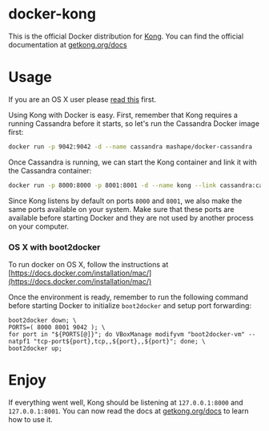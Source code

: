 # docker-kong
This is the official Docker distribution for [Kong][kong-repo-url]. You can find the official documentation at [getkong.org/docs][kong-docs-url]

# Usage

If you are an OS X user please [read this](#os-x-with-boot2docker) first.

Using Kong with Docker is easy. First, remember that Kong requires a running Cassandra before it starts, so let's run the Cassandra Docker image first:

```bash
docker run -p 9042:9042 -d --name cassandra mashape/docker-cassandra
```

Once Cassandra is running, we can start the Kong container and link it with the Cassandra container:

```bash
docker run -p 8000:8000 -p 8001:8001 -d --name kong --link cassandra:cassandra mashape/docker-kong:0.0.1-beta
```

Since Kong listens by default on ports `8000` and `8001`, we also make the same ports available on your system. Make sure that these ports are available before starting Docker and they are not used by another process on your computer.

### OS X with boot2docker

To run docker on OS X, follow the instructions at [https://docs.docker.com/installation/mac/](https://docs.docker.com/installation/mac/)

Once the environment is ready, remember to run the following command before starting Docker to initialize `boot2docker` and setup port forwarding:

```
boot2docker down; \
PORTS=( 8000 8001 9042 ); \
for port in "${PORTS[@]}"; do VBoxManage modifyvm "boot2docker-vm" --natpf1 "tcp-port${port},tcp,,${port},,${port}"; done; \
boot2docker up;
```

# Enjoy

If everything went well, Kong should be listening at `127.0.0.1:8000` and `127.0.0.1:8001`. You can now read the docs at [getkong.org/docs][kong-docs-url] to learn how to use it.

[kong-repo-url]: https://github.com/Mashape/kong
[kong-docs-url]: http://getkong.org/docs
